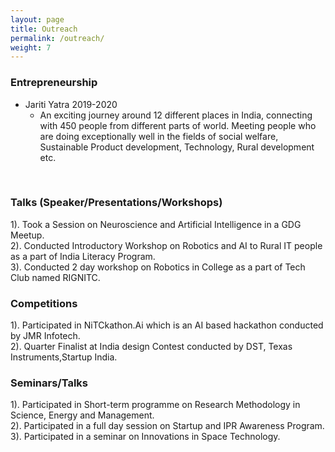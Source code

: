 ```yaml
---
layout: page
title: Outreach
permalink: /outreach/
weight: 7
---
```



### Entrepreneurship <br>
<ul>
<li>Jariti Yatra 2019-2020 <ul>
    <li> An exciting journey around 12 different places in India, connecting with 450 people from different parts of world. Meeting people who are doing exceptionally well in the fields of social welfare, Sustainable Product development, Technology, Rural development etc. </li> </ul> </li>
</ul> <br>


### Talks (Speaker/Presentations/Workshops) <br>
1). Took a Session on Neuroscience and Artificial Intelligence in a GDG Meetup. <br>
2). Conducted Introductory Workshop on Robotics and AI to Rural IT people as a part of India
Literacy Program. <br> 
3). Conducted 2 day workshop on Robotics in College as a part of Tech Club named RIGNITC. <br>

### Competitions <br>

1). Participated in NiTCkathon.Ai which is an AI based hackathon conducted by JMR Infotech. <br>
2). Quarter Finalist at India design Contest conducted by DST, Texas Instruments,Startup India. <br>
 

### Seminars/Talks <br>
1). Participated in Short-term programme on Research Methodology in Science, Energy and Management. <br>
2). Participated in a full day session on Startup and IPR Awareness Program. <br>
3). Participated in a seminar on Innovations in Space Technology. <br>